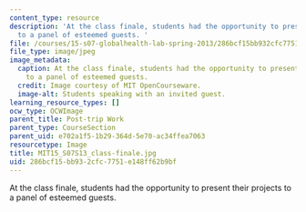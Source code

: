 ```yaml
---
content_type: resource
description: 'At the class finale, students had the opportunity to present their projects
  to a panel of esteemed guests. '
file: /courses/15-s07-globalhealth-lab-spring-2013/286bcf15bb932cfc7751e148ff62b9bf_MIT15_S07S13_class-finale.jpg
file_type: image/jpeg
image_metadata:
  caption: At the class finale, students had the opportunity to present their projects
    to a panel of esteemed guests.
  credit: Image courtesy of MIT OpenCourseware.
  image-alt: Students speaking with an invited guest.
learning_resource_types: []
ocw_type: OCWImage
parent_title: Post-trip Work
parent_type: CourseSection
parent_uid: e702a1f5-1b29-364d-5e70-ac34ffea7063
resourcetype: Image
title: MIT15_S07S13_class-finale.jpg
uid: 286bcf15-bb93-2cfc-7751-e148ff62b9bf
---
```

At the class finale, students had the opportunity to present their projects to a panel of esteemed guests. 


